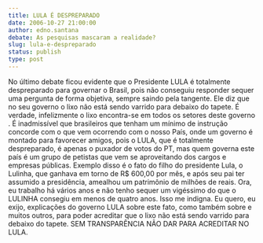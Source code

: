 ```yaml
---
title: LULA É DESPREPARADO
date: 2006-10-27 21:00:00
author: edno.santana
debate: As pesquisas mascaram a realidade?
slug: lula-e-despreparado
status: publish 
type: post
---
```


No último debate ficou evidente que o Presidente LULA é totalmente despreparado para governar o Brasil, pois não conseguiu responder sequer uma pergunta de forma objetiva, sempre saindo pela tangente. Ele diz que no seu governo o lixo não está sendo varrido para debaixo do tapete. É verdade, infelizmente o lixo encontra-se em todos os setores deste governo . É inadmissível que brasileiros que tenham um mínimo de instrução concorde com o que vem ocorrendo com o nosso País, onde um governo é montado para favorecer amigos, pois o LULA, que é totalmente despreparado, é apenas o puxador de votos do PT, mas quem governa este país é um grupo de petistas que vem se aproveitando dos cargos e empresas públicas. Exemplo disso é o fato do filho do presidente Lula, o Lulinha, que ganhava em torno de R$ 600,00 por mês, e após seu pai ter assumido a presidência, amealhou um patrimônio de milhões de reais. Ora, eu trabalho há vários anos e não tenho sequer um vigéssimo do que o LULINHA consegiu em menos de quatro anos. Isso me indigna. Eu quero, eu exijo, explicações do governo LULA sobre este fato, como também sobre e muitos outros, para poder acreditar que o lixo não está sendo varrido para debaixo do tapete. SEM TRANSPARÊNCIA NÃO DAR PARA ACREDITAR NO LULA.
